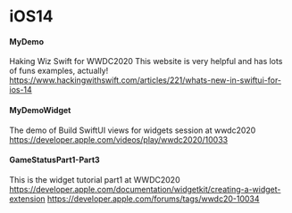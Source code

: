 # iOS14

#### MyDemo
Haking Wiz Swift  for WWDC2020
This website is very helpful and has lots of funs examples, actually!
https://www.hackingwithswift.com/articles/221/whats-new-in-swiftui-for-ios-14

#### MyDemoWidget
The demo of Build SwiftUI views for widgets session at wwdc2020
https://developer.apple.com/videos/play/wwdc2020/10033

#### GameStatusPart1-Part3
This is the widget tutorial part1 at WWDC2020 
https://developer.apple.com/documentation/widgetkit/creating-a-widget-extension
https://developer.apple.com/forums/tags/wwdc20-10034
